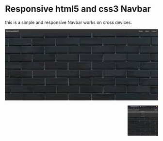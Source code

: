 # Responsive html5 and css3 Navbar
this is a simple and responsive Navbar works on cross devices.

![](img/desktop.png)

<img align="right" width="100" height="100" src="img/mobile.png">
